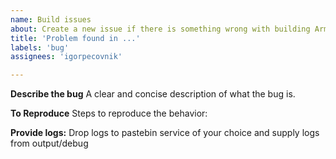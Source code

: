 ```yaml
---
name: Build issues
about: Create a new issue if there is something wrong with building Armbian.
title: 'Problem found in ...'
labels: 'bug'
assignees: 'igorpecovnik'

---
```




**Describe the bug**
A clear and concise description of what the bug is.

**To Reproduce**
Steps to reproduce the behavior:

**Provide logs:**
Drop logs to pastebin service of your choice and supply logs from output/debug

